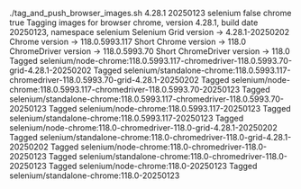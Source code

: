 ./tag_and_push_browser_images.sh 4.28.1 20250123 selenium false chrome true
Tagging images for browser chrome, version 4.28.1, build date 20250123, namespace selenium
Selenium Grid version -> 4.28.1-20250202
Chrome version -> 118.0.5993.117
Short Chrome version -> 118.0
ChromeDriver version -> 118.0.5993.70
Short ChromeDriver version -> 118.0
Tagged selenium/node-chrome:118.0.5993.117-chromedriver-118.0.5993.70-grid-4.28.1-20250202
Tagged selenium/standalone-chrome:118.0.5993.117-chromedriver-118.0.5993.70-grid-4.28.1-20250202
Tagged selenium/node-chrome:118.0.5993.117-chromedriver-118.0.5993.70-20250123
Tagged selenium/standalone-chrome:118.0.5993.117-chromedriver-118.0.5993.70-20250123
Tagged selenium/node-chrome:118.0.5993.117-20250123
Tagged selenium/standalone-chrome:118.0.5993.117-20250123
Tagged selenium/node-chrome:118.0-chromedriver-118.0-grid-4.28.1-20250202
Tagged selenium/standalone-chrome:118.0-chromedriver-118.0-grid-4.28.1-20250202
Tagged selenium/node-chrome:118.0-chromedriver-118.0-20250123
Tagged selenium/standalone-chrome:118.0-chromedriver-118.0-20250123
Tagged selenium/node-chrome:118.0-20250123
Tagged selenium/standalone-chrome:118.0-20250123
